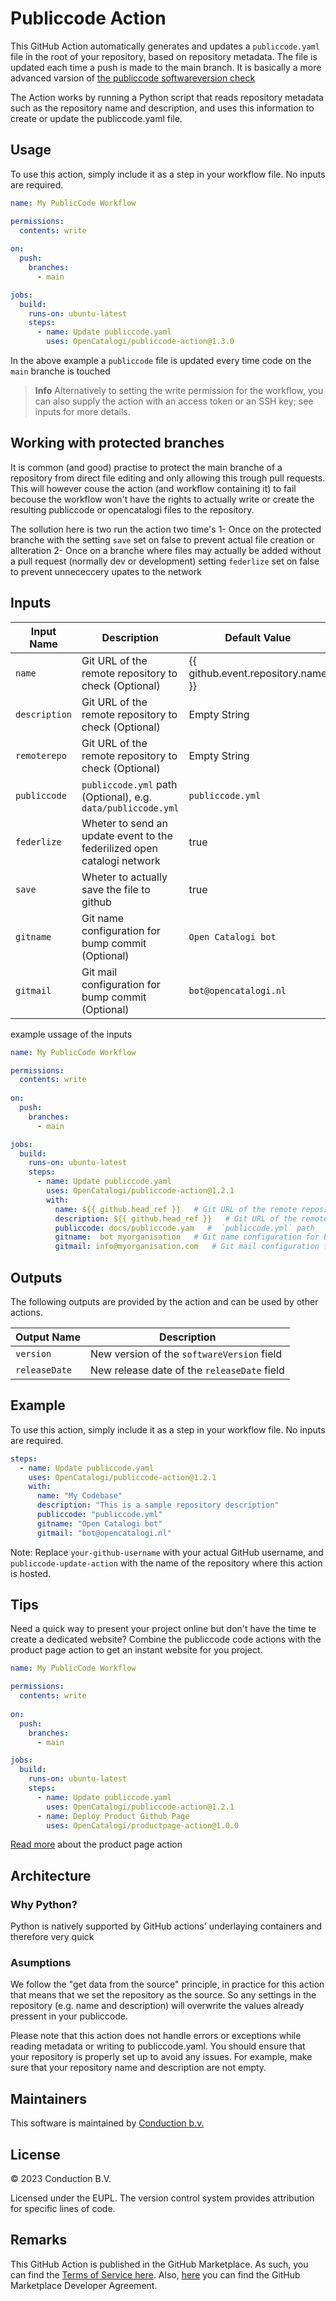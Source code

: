 # Publiccode Action
This GitHub Action automatically generates and updates a `publiccode.yaml` file in the root of your repository, based on repository metadata. The file is updated each time a push is made to the main branch. It is basically a more advanced varsion of [the publiccode softwareversion check](https://github.com/italia/publiccode-softwareversion-check-action/tree/master)

The Action works by running a Python script that reads repository metadata such as the repository name and description, and uses this information to create or update the publiccode.yaml file.

## Usage
To use this action, simply include it as a step in your workflow file. No inputs are required.

````yaml
name: My PublicCode Workflow

permissions:
  contents: write
  
on:
  push:
    branches:
      - main

jobs:
  build:
    runs-on: ubuntu-latest
    steps:
      - name: Update publiccode.yaml
        uses: OpenCatalogi/publiccode-action@1.3.0
````

In the above example a `publiccode` file is updated every time code on the `main` branche is touched

> **Info**
> Alternatively to setting the write permission for the workflow, you can also supply the action with an access token or an SSH key; see inputs for more details.

## Working with protected branches
It is common (and good) practise to protect the main branche of a repository from direct file editing and only allowing this trough pull requests. This will however couse the action (and workflow containing it) to fail becouse the workflow won't have the rights to actually write or create the resulting publiccode or opencatalogi files to the repository.

The sollution here is two run the action two time's
1- Once on the protected branche with the setting `save` set on false to prevent actual file creation or allteration
2- Once on a branche where files may actually be added without a pull request (normally dev or development) setting `federlize` set on false to prevent unnececcery upates to the network


## Inputs

| Input Name   | Description                                                  | Default Value                            |
|--------------|--------------------------------------------------------------|------------------------------------------|
| `name` | Git URL of the remote repository to check (Optional)         | {{ github.event.repository.name }} <br/> |
| `description` | Git URL of the remote repository to check (Optional)         | Empty String                             |
| `remoterepo` | Git URL of the remote repository to check (Optional)         | Empty String                             |
| `publiccode` | `publiccode.yml` path (Optional), e.g. `data/publiccode.yml` | `publiccode.yml`                         |
| `federlize` | Wheter to send an update event to the federilized open catalogi network | true                                     |
| `save` | Wheter to actually save the file to github | true                                     |
| `gitname`    | Git name configuration for bump commit (Optional)            | `Open Catalogi bot`                      |
| `gitmail`    | Git mail configuration for bump commit (Optional)            | `bot@opencatalogi.nl`                    |

example ussage of the inputs

````yaml
name: My PublicCode Workflow

permissions:
  contents: write
  
on:
  push:
    branches:
      - main

jobs:
  build:
    runs-on: ubuntu-latest
    steps:
      - name: Update publiccode.yaml
        uses: OpenCatalogi/publiccode-action@1.2.1
        with:
          name: ${{ github.head_ref }}   # Git URL of the remote repository to check
          description: ${{ github.head_ref }}   # Git URL of the remote repository to check
          publiccode: docs/publiccode.yam   #  `publiccode.yml` path
          gitname:  bot myorganisation   # Git name configuration for bump commit
          gitmail: info@myorganisation.com   # Git mail configuration for bump commit
````

## Outputs
The following outputs are provided by the action and can be used by other actions. 

| Output Name    | Description                                     |
|----------------|-------------------------------------------------|
| `version`      | New version of the `softwareVersion` field     |
| `releaseDate`  | New release date of the `releaseDate` field   |


## Example
To use this action, simply include it as a step in your workflow file. No inputs are required.

````yaml
steps:
  - name: Update publiccode.yaml
    uses: OpenCatalogi/publiccode-action@1.2.1
    with:
      name: "My Codebase"
      description: "This is a sample repository description"
      publiccode: "publiccode.yml"
      gitname: "Open Catalogi bot"
      gitmail: "bot@opencatalogi.nl"
````
Note: Replace `your-github-username` with your actual GitHub username, and `publiccode-update-action` with the name of the repository where this action is hosted.

## Tips
Need a quick way to present your project online but don't have the time te create a dedicated website? Combine the publiccode code actions with the product page action to get an instant website for you project.

````yaml
name: My PublicCode Workflow

permissions:
  contents: write
  
on:
  push:
    branches:
      - main

jobs:
  build:
    runs-on: ubuntu-latest
    steps:
      - name: Update publiccode.yaml
        uses: OpenCatalogi/publiccode-action@1.2.1
      - name: Deploy Product Github Page
        uses: OpenCatalogi/productpage-action@1.0.0
````

[Read more](https://github.com/marketplace/actions/create-an-product-page) about the product  page action 

## Architecture
### Why Python?
Python is natively supported by GitHub actions' underlaying containers and therefore very quick

### Asumptions
We follow the "get data from the source" principle, in practice for this action that means that we set the repository as the source. So any settings in the repository (e.g. name and description) will overwrite the values already pressent in your publiccode.

Please note that this action does not handle errors or exceptions while reading metadata or writing to publiccode.yaml. You should ensure that your repository is properly set up to avoid any issues. For example, make sure that your repository name and description are not empty.

## Maintainers
This software is maintained by [Conduction b.v.](https://conduction.nl/)

## License
© 2023 Conduction B.V.

Licensed under the EUPL. The version control system provides attribution for specific lines of code.

## Remarks
This GitHub Action is published in the GitHub Marketplace. As such, you can find the [Terms of Service here](). Also, [here]() you can find the GitHub Marketplace Developer Agreement.
